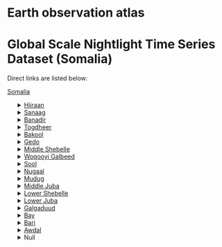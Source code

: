 # Earth observation atlas
 # Global Scale Nightlight Time Series Dataset (Somalia)
Direct links are listed below:

<a href="https://eoatlas-nightlight.s3.amazonaws.com/eoatlas-monthly-nightlight-00154.csv">Somalia</a>
<ul>
<details>
<summary><a href="https://eoatlas-nightlight.s3.amazonaws.com/eoatlas-monthly-nightlight-02649.csv">Hiiraan</a></summary>
<ul>
<ol>
<li><a href="https://eoatlas-nightlight.s3.amazonaws.com/eoatlas-monthly-nightlight-44165.csv">JALALAQSI</a></li><li><a href="https://eoatlas-nightlight.s3.amazonaws.com/eoatlas-monthly-nightlight-44195.csv">BULO BURTI</a></li><li><a href="https://eoatlas-nightlight.s3.amazonaws.com/eoatlas-monthly-nightlight-44196.csv">MAHAS</a></li><li><a href="https://eoatlas-nightlight.s3.amazonaws.com/eoatlas-monthly-nightlight-44197.csv">BELET WEYNE</a></li><li><a href="https://eoatlas-nightlight.s3.amazonaws.com/eoatlas-monthly-nightlight-44198.csv">MATABAN</a></li></ul>
</ol>
</details>
<details>
<summary><a href="https://eoatlas-nightlight.s3.amazonaws.com/eoatlas-monthly-nightlight-02650.csv">Sanaag</a></summary>
<ul>
<ol>
<li><a href="https://eoatlas-nightlight.s3.amazonaws.com/eoatlas-monthly-nightlight-44135.csv">BADHAN</a></li><li><a href="https://eoatlas-nightlight.s3.amazonaws.com/eoatlas-monthly-nightlight-44139.csv">EL AFWEYN</a></li><li><a href="https://eoatlas-nightlight.s3.amazonaws.com/eoatlas-monthly-nightlight-44140.csv">ERIGAVO</a></li></ul>
</ol>
</details>
<details>
<summary><a href="https://eoatlas-nightlight.s3.amazonaws.com/eoatlas-monthly-nightlight-02651.csv">Banadir</a></summary>
<ul>
<ol>
<li><a href="https://eoatlas-nightlight.s3.amazonaws.com/eoatlas-monthly-nightlight-44207.csv">SHANGANI</a></li><li><a href="https://eoatlas-nightlight.s3.amazonaws.com/eoatlas-monthly-nightlight-44208.csv">HAMAR JABJAB</a></li><li><a href="https://eoatlas-nightlight.s3.amazonaws.com/eoatlas-monthly-nightlight-44209.csv">WARDEGLY</a></li><li><a href="https://eoatlas-nightlight.s3.amazonaws.com/eoatlas-monthly-nightlight-44211.csv">HELIWA</a></li><li><a href="https://eoatlas-nightlight.s3.amazonaws.com/eoatlas-monthly-nightlight-44212.csv">KARAN</a></li><li><a href="https://eoatlas-nightlight.s3.amazonaws.com/eoatlas-monthly-nightlight-44215.csv">SHIBIS</a></li><li><a href="https://eoatlas-nightlight.s3.amazonaws.com/eoatlas-monthly-nightlight-44217.csv">ABDUL AZIZ</a></li><li><a href="https://eoatlas-nightlight.s3.amazonaws.com/eoatlas-monthly-nightlight-44218.csv">HAWAL WADAG</a></li><li><a href="https://eoatlas-nightlight.s3.amazonaws.com/eoatlas-monthly-nightlight-44220.csv">HAMAR WEYN</a></li><li><a href="https://eoatlas-nightlight.s3.amazonaws.com/eoatlas-monthly-nightlight-44221.csv">BONDERE</a></li><li><a href="https://eoatlas-nightlight.s3.amazonaws.com/eoatlas-monthly-nightlight-44222.csv">WABERI</a></li></ul>
</ol>
</details>
<details>
<summary><a href="https://eoatlas-nightlight.s3.amazonaws.com/eoatlas-monthly-nightlight-02652.csv">Togdheer</a></summary>
<ul>
<ol>
<li><a href="https://eoatlas-nightlight.s3.amazonaws.com/eoatlas-monthly-nightlight-44156.csv">BUHODLE</a></li><li><a href="https://eoatlas-nightlight.s3.amazonaws.com/eoatlas-monthly-nightlight-44158.csv">SHEIKH</a></li><li><a href="https://eoatlas-nightlight.s3.amazonaws.com/eoatlas-monthly-nightlight-44159.csv">ODWAYNE</a></li><li><a href="https://eoatlas-nightlight.s3.amazonaws.com/eoatlas-monthly-nightlight-44239.csv">BURAO</a></li></ul>
</ol>
</details>
<details>
<summary><a href="https://eoatlas-nightlight.s3.amazonaws.com/eoatlas-monthly-nightlight-02653.csv">Bakool</a></summary>
<ul>
<ol>
<li><a href="https://eoatlas-nightlight.s3.amazonaws.com/eoatlas-monthly-nightlight-44233.csv">WAJID</a></li><li><a href="https://eoatlas-nightlight.s3.amazonaws.com/eoatlas-monthly-nightlight-44234.csv">TIYEGLO</a></li><li><a href="https://eoatlas-nightlight.s3.amazonaws.com/eoatlas-monthly-nightlight-44235.csv">HUDUR</a></li><li><a href="https://eoatlas-nightlight.s3.amazonaws.com/eoatlas-monthly-nightlight-44236.csv">RABDURE</a></li><li><a href="https://eoatlas-nightlight.s3.amazonaws.com/eoatlas-monthly-nightlight-44237.csv">EL BARDE</a></li></ul>
</ol>
</details>
<details>
<summary><a href="https://eoatlas-nightlight.s3.amazonaws.com/eoatlas-monthly-nightlight-02654.csv">Gedo</a></summary>
<ul>
<ol>
<li><a href="https://eoatlas-nightlight.s3.amazonaws.com/eoatlas-monthly-nightlight-44171.csv">BELET HAWA</a></li><li><a href="https://eoatlas-nightlight.s3.amazonaws.com/eoatlas-monthly-nightlight-44172.csv">EL WAK</a></li><li><a href="https://eoatlas-nightlight.s3.amazonaws.com/eoatlas-monthly-nightlight-44173.csv">BARDERA</a></li><li><a href="https://eoatlas-nightlight.s3.amazonaws.com/eoatlas-monthly-nightlight-44184.csv">BURDUBO</a></li><li><a href="https://eoatlas-nightlight.s3.amazonaws.com/eoatlas-monthly-nightlight-44206.csv">LUUQ</a></li><li><a href="https://eoatlas-nightlight.s3.amazonaws.com/eoatlas-monthly-nightlight-44244.csv">GARBAHAREY</a></li><li><a href="https://eoatlas-nightlight.s3.amazonaws.com/eoatlas-monthly-nightlight-44245.csv">DOLO</a></li><li><a href="https://eoatlas-nightlight.s3.amazonaws.com/eoatlas-monthly-nightlight-44251.csv">GEDWEIN</a></li></ul>
</ol>
</details>
<details>
<summary><a href="https://eoatlas-nightlight.s3.amazonaws.com/eoatlas-monthly-nightlight-02655.csv">Middle Shebelle</a></summary>
<ul>
<ol>
<li><a href="https://eoatlas-nightlight.s3.amazonaws.com/eoatlas-monthly-nightlight-44166.csv">ADALE</a></li><li><a href="https://eoatlas-nightlight.s3.amazonaws.com/eoatlas-monthly-nightlight-44188.csv">BALAD</a></li><li><a href="https://eoatlas-nightlight.s3.amazonaws.com/eoatlas-monthly-nightlight-44189.csv">WARSHEIKH</a></li><li><a href="https://eoatlas-nightlight.s3.amazonaws.com/eoatlas-monthly-nightlight-44190.csv">JOWHAR</a></li><li><a href="https://eoatlas-nightlight.s3.amazonaws.com/eoatlas-monthly-nightlight-44191.csv">MAHADAY</a></li><li><a href="https://eoatlas-nightlight.s3.amazonaws.com/eoatlas-monthly-nightlight-44192.csv">RUNINGOD</a></li><li><a href="https://eoatlas-nightlight.s3.amazonaws.com/eoatlas-monthly-nightlight-44193.csv">ADEN YABAL</a></li><li><a href="https://eoatlas-nightlight.s3.amazonaws.com/eoatlas-monthly-nightlight-44243.csv">RAGA ELLE</a></li></ul>
</ol>
</details>
<details>
<summary><a href="https://eoatlas-nightlight.s3.amazonaws.com/eoatlas-monthly-nightlight-02656.csv">Woqooyi Galbeed</a></summary>
<ul>
<ol>
<li><a href="https://eoatlas-nightlight.s3.amazonaws.com/eoatlas-monthly-nightlight-44136.csv">BERBERA</a></li><li><a href="https://eoatlas-nightlight.s3.amazonaws.com/eoatlas-monthly-nightlight-44142.csv">GABILEY</a></li><li><a href="https://eoatlas-nightlight.s3.amazonaws.com/eoatlas-monthly-nightlight-44144.csv">HARGEISA</a></li><li><a href="https://eoatlas-nightlight.s3.amazonaws.com/eoatlas-monthly-nightlight-44226.csv">BALIGUBADLE</a></li></ul>
</ol>
</details>
<details>
<summary><a href="https://eoatlas-nightlight.s3.amazonaws.com/eoatlas-monthly-nightlight-02657.csv">Sool</a></summary>
<ul>
<ol>
<li><a href="https://eoatlas-nightlight.s3.amazonaws.com/eoatlas-monthly-nightlight-44146.csv">HUDUN</a></li><li><a href="https://eoatlas-nightlight.s3.amazonaws.com/eoatlas-monthly-nightlight-44148.csv">LAS ANOD</a></li><li><a href="https://eoatlas-nightlight.s3.amazonaws.com/eoatlas-monthly-nightlight-44150.csv">TALEH</a></li><li><a href="https://eoatlas-nightlight.s3.amazonaws.com/eoatlas-monthly-nightlight-44157.csv">AYNABO</a></li></ul>
</ol>
</details>
<details>
<summary><a href="https://eoatlas-nightlight.s3.amazonaws.com/eoatlas-monthly-nightlight-02658.csv">Nugaal</a></summary>
<ul>
<ol>
<li><a href="https://eoatlas-nightlight.s3.amazonaws.com/eoatlas-monthly-nightlight-44138.csv">BURTINLE</a></li><li><a href="https://eoatlas-nightlight.s3.amazonaws.com/eoatlas-monthly-nightlight-44141.csv">EYL</a></li><li><a href="https://eoatlas-nightlight.s3.amazonaws.com/eoatlas-monthly-nightlight-44153.csv">GAROWE</a></li></ul>
</ol>
</details>
<details>
<summary><a href="https://eoatlas-nightlight.s3.amazonaws.com/eoatlas-monthly-nightlight-02659.csv">Mudug</a></summary>
<ul>
<ol>
<li><a href="https://eoatlas-nightlight.s3.amazonaws.com/eoatlas-monthly-nightlight-44143.csv">GOLDOGOB</a></li><li><a href="https://eoatlas-nightlight.s3.amazonaws.com/eoatlas-monthly-nightlight-44145.csv">HOBYO</a></li><li><a href="https://eoatlas-nightlight.s3.amazonaws.com/eoatlas-monthly-nightlight-44147.csv">JARIBAN</a></li><li><a href="https://eoatlas-nightlight.s3.amazonaws.com/eoatlas-monthly-nightlight-44154.csv">HARADHERE</a></li><li><a href="https://eoatlas-nightlight.s3.amazonaws.com/eoatlas-monthly-nightlight-44155.csv">GALKAYU SOUTH</a></li><li><a href="https://eoatlas-nightlight.s3.amazonaws.com/eoatlas-monthly-nightlight-44240.csv">GALKAYU NORTH</a></li></ul>
</ol>
</details>
<details>
<summary><a href="https://eoatlas-nightlight.s3.amazonaws.com/eoatlas-monthly-nightlight-02660.csv">Middle Juba</a></summary>
<ul>
<ol>
<li><a href="https://eoatlas-nightlight.s3.amazonaws.com/eoatlas-monthly-nightlight-44163.csv">BUAALE</a></li><li><a href="https://eoatlas-nightlight.s3.amazonaws.com/eoatlas-monthly-nightlight-44179.csv">JILIB EAST</a></li><li><a href="https://eoatlas-nightlight.s3.amazonaws.com/eoatlas-monthly-nightlight-44182.csv">SAKOW</a></li><li><a href="https://eoatlas-nightlight.s3.amazonaws.com/eoatlas-monthly-nightlight-44183.csv">SALAGLE</a></li></ul>
</ol>
</details>
<details>
<summary><a href="https://eoatlas-nightlight.s3.amazonaws.com/eoatlas-monthly-nightlight-02661.csv">Lower Shebelle</a></summary>
<ul>
<ol>
<li><a href="https://eoatlas-nightlight.s3.amazonaws.com/eoatlas-monthly-nightlight-44161.csv">QORYOLEY</a></li><li><a href="https://eoatlas-nightlight.s3.amazonaws.com/eoatlas-monthly-nightlight-44162.csv">SABLALE</a></li><li><a href="https://eoatlas-nightlight.s3.amazonaws.com/eoatlas-monthly-nightlight-44167.csv">WANLEWEYNE</a></li><li><a href="https://eoatlas-nightlight.s3.amazonaws.com/eoatlas-monthly-nightlight-44168.csv">KURTUNWAAREY</a></li><li><a href="https://eoatlas-nightlight.s3.amazonaws.com/eoatlas-monthly-nightlight-44177.csv">MARKA</a></li><li><a href="https://eoatlas-nightlight.s3.amazonaws.com/eoatlas-monthly-nightlight-44178.csv">BRAVA</a></li><li><a href="https://eoatlas-nightlight.s3.amazonaws.com/eoatlas-monthly-nightlight-44187.csv">AFGOI</a></li><li><a href="https://eoatlas-nightlight.s3.amazonaws.com/eoatlas-monthly-nightlight-44210.csv">YAQSHID</a></li><li><a href="https://eoatlas-nightlight.s3.amazonaws.com/eoatlas-monthly-nightlight-44213.csv">KAHDA</a></li><li><a href="https://eoatlas-nightlight.s3.amazonaws.com/eoatlas-monthly-nightlight-44214.csv">DANYILE</a></li><li><a href="https://eoatlas-nightlight.s3.amazonaws.com/eoatlas-monthly-nightlight-44216.csv">HODAN</a></li><li><a href="https://eoatlas-nightlight.s3.amazonaws.com/eoatlas-monthly-nightlight-44219.csv">MADINA</a></li><li><a href="https://eoatlas-nightlight.s3.amazonaws.com/eoatlas-monthly-nightlight-44241.csv">AWDHEEGLE</a></li><li><a href="https://eoatlas-nightlight.s3.amazonaws.com/eoatlas-monthly-nightlight-44242.csv">DHARKENLY</a></li></ul>
</ol>
</details>
<details>
<summary><a href="https://eoatlas-nightlight.s3.amazonaws.com/eoatlas-monthly-nightlight-02662.csv">Lower Juba</a></summary>
<ul>
<ol>
<li><a href="https://eoatlas-nightlight.s3.amazonaws.com/eoatlas-monthly-nightlight-44164.csv">AFMADOW</a></li><li><a href="https://eoatlas-nightlight.s3.amazonaws.com/eoatlas-monthly-nightlight-44174.csv">BADHADHE</a></li><li><a href="https://eoatlas-nightlight.s3.amazonaws.com/eoatlas-monthly-nightlight-44176.csv">KISMAYO</a></li><li><a href="https://eoatlas-nightlight.s3.amazonaws.com/eoatlas-monthly-nightlight-44180.csv">JAMAAME WEST</a></li><li><a href="https://eoatlas-nightlight.s3.amazonaws.com/eoatlas-monthly-nightlight-44181.csv">JAMAAME EAST</a></li><li><a href="https://eoatlas-nightlight.s3.amazonaws.com/eoatlas-monthly-nightlight-44223.csv">HAGAR</a></li><li><a href="https://eoatlas-nightlight.s3.amazonaws.com/eoatlas-monthly-nightlight-44252.csv">JILIB WEST</a></li></ul>
</ol>
</details>
<details>
<summary><a href="https://eoatlas-nightlight.s3.amazonaws.com/eoatlas-monthly-nightlight-02663.csv">Galgaduud</a></summary>
<ul>
<ol>
<li><a href="https://eoatlas-nightlight.s3.amazonaws.com/eoatlas-monthly-nightlight-44175.csv">ADADO</a></li><li><a href="https://eoatlas-nightlight.s3.amazonaws.com/eoatlas-monthly-nightlight-44194.csv">ELGARAS</a></li><li><a href="https://eoatlas-nightlight.s3.amazonaws.com/eoatlas-monthly-nightlight-44199.csv">GURIEL</a></li><li><a href="https://eoatlas-nightlight.s3.amazonaws.com/eoatlas-monthly-nightlight-44200.csv">DUSAMREB</a></li><li><a href="https://eoatlas-nightlight.s3.amazonaws.com/eoatlas-monthly-nightlight-44201.csv">EL BUR</a></li><li><a href="https://eoatlas-nightlight.s3.amazonaws.com/eoatlas-monthly-nightlight-44202.csv">GALAD</a></li><li><a href="https://eoatlas-nightlight.s3.amazonaws.com/eoatlas-monthly-nightlight-44203.csv">GALHAREERI</a></li><li><a href="https://eoatlas-nightlight.s3.amazonaws.com/eoatlas-monthly-nightlight-44204.csv">ABUDWAQ</a></li><li><a href="https://eoatlas-nightlight.s3.amazonaws.com/eoatlas-monthly-nightlight-44205.csv">BALANBALE</a></li><li><a href="https://eoatlas-nightlight.s3.amazonaws.com/eoatlas-monthly-nightlight-44224.csv">GALINSOOR</a></li><li><a href="https://eoatlas-nightlight.s3.amazonaws.com/eoatlas-monthly-nightlight-44225.csv">EL DHERE</a></li></ul>
</ol>
</details>
<details>
<summary><a href="https://eoatlas-nightlight.s3.amazonaws.com/eoatlas-monthly-nightlight-02664.csv">Bay</a></summary>
<ul>
<ol>
<li><a href="https://eoatlas-nightlight.s3.amazonaws.com/eoatlas-monthly-nightlight-44160.csv">BURHAKABA</a></li><li><a href="https://eoatlas-nightlight.s3.amazonaws.com/eoatlas-monthly-nightlight-44169.csv">DINSOOR</a></li><li><a href="https://eoatlas-nightlight.s3.amazonaws.com/eoatlas-monthly-nightlight-44170.csv">QANSAH DHEERE</a></li><li><a href="https://eoatlas-nightlight.s3.amazonaws.com/eoatlas-monthly-nightlight-44185.csv">BERDALE</a></li><li><a href="https://eoatlas-nightlight.s3.amazonaws.com/eoatlas-monthly-nightlight-44186.csv">BAIDOA</a></li></ul>
</ol>
</details>
<details>
<summary><a href="https://eoatlas-nightlight.s3.amazonaws.com/eoatlas-monthly-nightlight-02665.csv">Bari</a></summary>
<ul>
<ol>
</ul>
</ol>
</details>
<details>
<summary><a href="https://eoatlas-nightlight.s3.amazonaws.com/eoatlas-monthly-nightlight-02666.csv">Awdal</a></summary>
<ul>
<ol>
<li><a href="https://eoatlas-nightlight.s3.amazonaws.com/eoatlas-monthly-nightlight-44137.csv">BORAMA</a></li><li><a href="https://eoatlas-nightlight.s3.amazonaws.com/eoatlas-monthly-nightlight-44149.csv">LUGHAYA</a></li><li><a href="https://eoatlas-nightlight.s3.amazonaws.com/eoatlas-monthly-nightlight-44151.csv">ZEILA</a></li><li><a href="https://eoatlas-nightlight.s3.amazonaws.com/eoatlas-monthly-nightlight-44238.csv">BAKI</a></li></ul>
</ol>
</details>
<details>
<summary>Null</summary>
<ul>
<ol>
<li><a href="https://eoatlas-nightlight.s3.amazonaws.com/eoatlas-monthly-nightlight-44152.csv">DANGOROYO</a></li><li><a href="https://eoatlas-nightlight.s3.amazonaws.com/eoatlas-monthly-nightlight-44227.csv">ALULA</a></li><li><a href="https://eoatlas-nightlight.s3.amazonaws.com/eoatlas-monthly-nightlight-44228.csv">BARGAAL</a></li><li><a href="https://eoatlas-nightlight.s3.amazonaws.com/eoatlas-monthly-nightlight-44229.csv">BOSSASO</a></li><li><a href="https://eoatlas-nightlight.s3.amazonaws.com/eoatlas-monthly-nightlight-44230.csv">ISKUSHUBAN</a></li><li><a href="https://eoatlas-nightlight.s3.amazonaws.com/eoatlas-monthly-nightlight-44231.csv">QANDALA</a></li><li><a href="https://eoatlas-nightlight.s3.amazonaws.com/eoatlas-monthly-nightlight-44232.csv">UFEYN</a></li><li><a href="https://eoatlas-nightlight.s3.amazonaws.com/eoatlas-monthly-nightlight-44246.csv">BENDER BAYLA</a></li><li><a href="https://eoatlas-nightlight.s3.amazonaws.com/eoatlas-monthly-nightlight-44247.csv">GARDO</a></li><li><a href="https://eoatlas-nightlight.s3.amazonaws.com/eoatlas-monthly-nightlight-44248.csv">HAFUN</a></li><li><a href="https://eoatlas-nightlight.s3.amazonaws.com/eoatlas-monthly-nightlight-44249.csv">RAKO</a></li><li><a href="https://eoatlas-nightlight.s3.amazonaws.com/eoatlas-monthly-nightlight-44250.csv">WACIYA</a></li></ul>
</ol>
</details>
